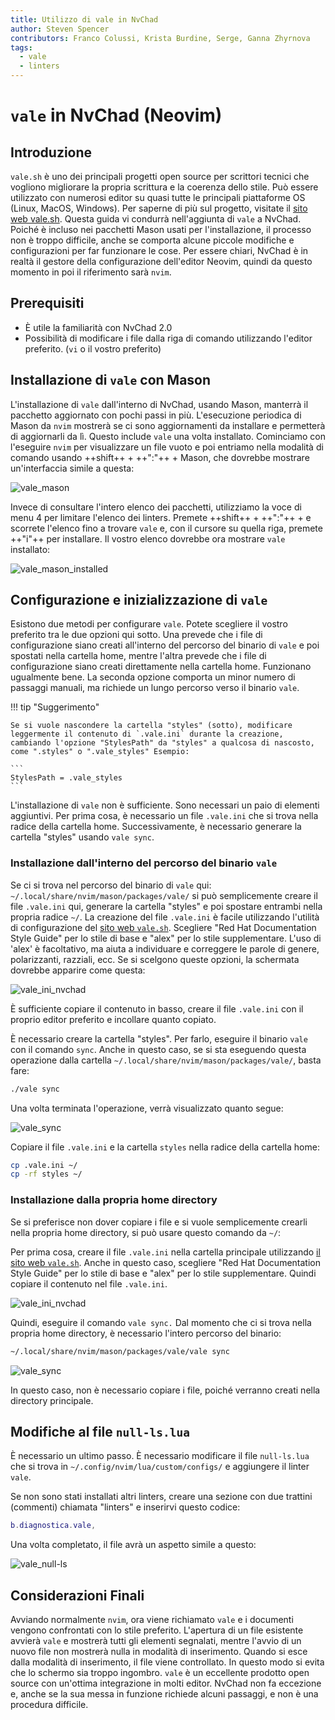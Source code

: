 ```yaml
---
title: Utilizzo di vale in NvChad
author: Steven Spencer
contributors: Franco Colussi, Krista Burdine, Serge, Ganna Zhyrnova
tags:
  - vale
  - linters
---
```


# `vale` in NvChad (Neovim)

## Introduzione

`vale.sh` è uno dei principali progetti open source per scrittori tecnici che vogliono migliorare la propria scrittura e la coerenza dello stile. Può essere utilizzato con numerosi editor su quasi tutte le principali piattaforme OS (Linux, MacOS, Windows). Per saperne di più sul progetto, visitate il [sito web vale.sh](https://vale.sh/). Questa guida vi condurrà nell'aggiunta di `vale` a NvChad. Poiché è incluso nei pacchetti Mason usati per l'installazione, il processo non è troppo difficile, anche se comporta alcune piccole modifiche e configurazioni per far funzionare le cose. Per essere chiari, NvChad è in realtà il gestore della configurazione dell'editor Neovim, quindi da questo momento in poi il riferimento sarà `nvim`.

## Prerequisiti

* È utile la familiarità con NvChad 2.0
* Possibilità di modificare i file dalla riga di comando utilizzando l'editor preferito. (`vi` o il vostro preferito)

## Installazione di `vale` con Mason

L'installazione di `vale` dall'interno di NvChad, usando Mason, manterrà il pacchetto aggiornato con pochi passi in più. L'esecuzione periodica di Mason da `nvim` mostrerà se ci sono aggiornamenti da installare e permetterà di aggiornarli da lì. Questo include `vale` una volta installato. Cominciamo con l'eseguire `nvim` per visualizzare un file vuoto e poi entriamo nella modalità di comando usando ++shift++ + ++":"++ + Mason, che dovrebbe mostrare un'interfaccia simile a questa:

![vale_mason](images/vale_mason.png)

Invece di consultare l'intero elenco dei pacchetti, utilizziamo la voce di menu 4 per limitare l'elenco dei linters. Premete ++shift++ + ++":"++ + e scorrete l'elenco fino a trovare `vale` e, con il cursore su quella riga, premete ++"i"++ per installare. Il vostro elenco dovrebbe ora mostrare `vale` installato:

![vale_mason_installed](images/vale_mason_installed.png)

## Configurazione e inizializzazione di `vale`

Esistono due metodi per configurare `vale`. Potete scegliere il vostro preferito tra le due opzioni qui sotto. Una prevede che i file di configurazione siano creati all'interno del percorso del binario di `vale` e poi spostati nella cartella home, mentre l'altra prevede che i file di configurazione siano creati direttamente nella cartella home. Funzionano ugualmente bene. La seconda opzione comporta un minor numero di passaggi manuali, ma richiede un lungo percorso verso il binario `vale`.

!!! tip "Suggerimento"

    Se si vuole nascondere la cartella "styles" (sotto), modificare leggermente il contenuto di `.vale.ini` durante la creazione, cambiando l'opzione "StylesPath" da "styles" a qualcosa di nascosto, come ".styles" o ".vale_styles" Esempio:

    ```
    StylesPath = .vale_styles
    ```

L'installazione di `vale` non è sufficiente. Sono necessari un paio di elementi aggiuntivi. Per prima cosa, è necessario un file `.vale.ini` che si trova nella radice della cartella home. Successivamente, è necessario generare la cartella "styles" usando `vale sync`.

### Installazione dall'interno del percorso del binario `vale`

Se ci si trova nel percorso del binario di `vale` qui: `~/.local/share/nvim/mason/packages/vale/` si può semplicemente creare il file `.vale.ini` qui, generare la cartella "styles" e poi spostare entrambi nella propria radice `~/`. La creazione del file `.vale.ini` è facile utilizzando l'utilità di configurazione del [sito web `vale.sh`](https://vale.sh/generator). Scegliere "Red Hat Documentation Style Guide" per lo stile di base e "alex" per lo stile supplementare. L'uso di 'alex' è facoltativo, ma aiuta a individuare e correggere le parole di genere, polarizzanti, razziali, ecc. Se si scelgono queste opzioni, la schermata dovrebbe apparire come questa:

![vale_ini_nvchad](images/vale_ini_nvchad.png)

È sufficiente copiare il contenuto in basso, creare il file `.vale.ini` con il proprio editor preferito e incollare quanto copiato.

È necessario creare la cartella "styles". Per farlo, eseguire il binario `vale` con il comando `sync`. Anche in questo caso, se si sta eseguendo questa operazione dalla cartella `~/.local/share/nvim/mason/packages/vale/`, basta fare:

```bash
./vale sync
```

Una volta terminata l'operazione, verrà visualizzato quanto segue:

![vale_sync](images/vale_sync.png)

Copiare il file `.vale.ini` e la cartella `styles` nella radice della cartella home:

```bash
cp .vale.ini ~/
cp -rf styles ~/
```

### Installazione dalla propria home directory

Se si preferisce non dover copiare i file e si vuole semplicemente crearli nella propria home directory, si può usare questo comando da `~/`:

Per prima cosa, creare il file `.vale.ini` nella cartella principale utilizzando [il sito web `vale.sh`](https://vale.sh/generator). Anche in questo caso, scegliere "Red Hat Documentation Style Guide" per lo stile di base e "alex" per lo stile supplementare. Quindi copiare il contenuto nel file `.vale.ini`.

![vale_ini_nvchad](images/vale_ini_nvchad.png)

Quindi, eseguire il comando `vale sync.`  Dal momento che ci si trova nella propria home directory, è necessario l'intero percorso del binario:

```bash
~/.local/share/nvim/mason/packages/vale/vale sync
```

![vale_sync](images/vale_sync.png)

In questo caso, non è necessario copiare i file, poiché verranno creati nella directory principale.

## Modifiche al file `null-ls.lua`

È necessario un ultimo passo. È necessario modificare il file `null-ls.lua` che si trova in `~/.config/nvim/lua/custom/configs/` e aggiungere il linter `vale`.

Se non sono stati installati altri linters, creare una sezione con due trattini (commenti) chiamata "linters" e inserirvi questo codice:

```lua
b.diagnostica.vale,
```

Una volta completato, il file avrà un aspetto simile a questo:

![vale_null-ls](images/vale_null-ls.png)

## Considerazioni Finali

Avviando normalmente `nvim`, ora viene richiamato `vale` e i documenti vengono confrontati con lo stile preferito. L'apertura di un file esistente avvierà `vale` e mostrerà tutti gli elementi segnalati, mentre l'avvio di un nuovo file non mostrerà nulla in modalità di inserimento. Quando si esce dalla modalità di inserimento, il file viene controllato. In questo modo si evita che lo schermo sia troppo ingombro. `vale` è un eccellente prodotto open source con un'ottima integrazione in molti editor. NvChad non fa eccezione e, anche se la sua messa in funzione richiede alcuni passaggi, e non è una procedura difficile.
